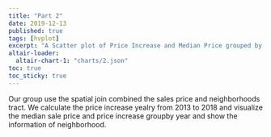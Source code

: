 ```yaml
---
title: "Part 2"
date: 2019-12-13
published: true
tags: [hvplot]
excerpt: "A Scatter plot of Price Increase and Median Price grouped by neighborhood."
altair-loader:
  altair-chart-1: "charts/2.json"
toc: true
toc_sticky: true
---
```


Our group use the spatial join combined the sales price and neighborhoods tract.
We calculate the price increase yealry from 2013 to 2018 and visualize the median sale price and price increase groupby year and show the information of neighborhood.
<div id="altair-chart-1"></div>



